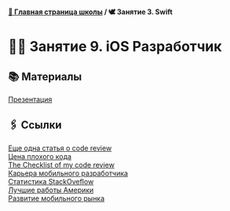**[🏫 Главная страница школы](../../README.md) / 🕊️ Занятие 3. Swift**

# 🧑‍💻 Занятие 9. iOS Разработчик

## 📚 Материалы

[Презентация](lecture9.key)

## 🖇️ Ссылки

[Еще одна статья о code review](https://habr.com/ru/post/142564/)<br>
[Цена плохого кода](https://www.pullrequest.com/blog/cost-of-bad-code/)<br>
[The Checklist of my code review](https://medium.com/@same7mabrouk/the-checklist-of-my-code-review-18cc6f6fb5b3)<br>
[Карьера мобильного разработчика](https://www.youtube.com/watch?v=k775ExMNXPg)<br>
[Статистика StackOveflow](https://insights.stackoverflow.com/survey/2019#work-_-how-do-developers-feel-about-their-careers-and-jobs)<br>
[Лучшие работы Америки ](https://money.cnn.com/gallery/pf/2017/01/05/best-jobs-2017/index.html)<br>
[Развитие мобильного рынка](https://s3.amazonaws.com/files.appannie.com/reports/1901_State_of_Mobile_Main_EN.pdf)<br>
